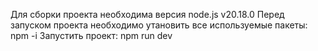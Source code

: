Для сборки проекта необходима версия node.js v20.18.0
Перед запуском проекта необходимо утановить все используемые пакеты:  npm -i
Запустить проект:  npm run dev
